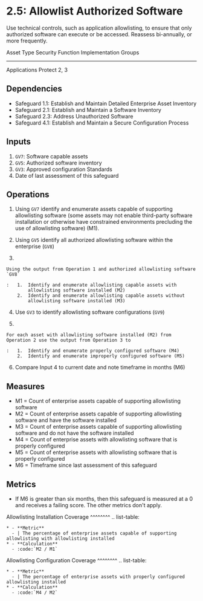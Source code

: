# 2.5: Allowlist Authorized Software

Use technical controls, such as application allowlisting, to ensure that
only authorized software can execute or be accessed. Reassess
bi-annually, or more frequently.

  Asset Type     Security Function   Implementation Groups
  -------------- ------------------- -----------------------
  Applications   Protect             2, 3

## Dependencies

-   Safeguard 1.1: Establish and Maintain Detailed Enterprise Asset
    Inventory
-   Safeguard 2.1: Establish and Maintain a Software Inventory
-   Safeguard 2.3: Address Unauthorized Software
-   Safeguard 4.1: Establish and Maintain a Secure Configuration Process

## Inputs

1.  `GV7`: Software capable assets
2.  `GV5`: Authorized software inventory
3.  `GV3`: Approved configuration Standards
4.  Date of last assessment of this safeguard

## Operations

1.  Using `GV7` identify and enumerate assets capable of supporting
    allowlisting software (some assets may not enable third-party
    software installation or otherwise have constrained environments
    precluding the use of allowlisting software) (M1).

2.  Using `GV5` identify all authorized allowlisting software within the
    enterprise (`GV8`)

3.  

    Using the output from Operation 1 and authorized allowlisting software `GV8`

    :   1.  Identify and enumerate allowlisting capable assets with
            allowlisting software installed (M2)
        2.  Identify and enumerate allowlisting capable assets without
            allowlisting software installed (M3)

4.  Use `GV3` to identify allowlisting software configurations (`GV9`)

5.  

    For each asset with allowlisting software installed (M2) from Operation 2 use the output from Operation 3 to

    :   1.  Identify and enumerate properly configured software (M4)
        2.  Identify and enumerate improperly configured software (M5)

6.  Compare Input 4 to current date and note timeframe in months (M6)

## Measures

-   M1 = Count of enterprise assets capable of supporting allowlisting
    software
-   M2 = Count of enterprise assets capable of supporting allowlisting
    software and have the software installed
-   M3 = Count of enterprise assets capable of supporting allowlisting
    software and do not have the software installed
-   M4 = Count of enterprise assets with allowlisting software that is
    properly configured
-   M5 = Count of enterprise assets with allowlisting software that is
    properly configured
-   M6 = Timeframe since last assessment of this safeguard

## Metrics

-   If M6 is greater than six months, then this safeguard is measured at
    a 0 and receives a failing score. The other metrics don't apply.

Allowlisting Installation Coverage \^\^\^\^\^\^\^\^ .. list-table:

    * - **Metric**
      - | The percentage of enterprise assets capable of supporting allowlisting with allowlisting installed
    * - **Calculation**
      - :code:`M2 / M1`

Allowlisting Configuration Coverage \^\^\^\^\^\^\^\^ .. list-table:

    * - **Metric**
      - | The percentage of enterprise assets with properly configured allowlisting installed
    * - **Calculation**
      - :code:`M4 / M2`

